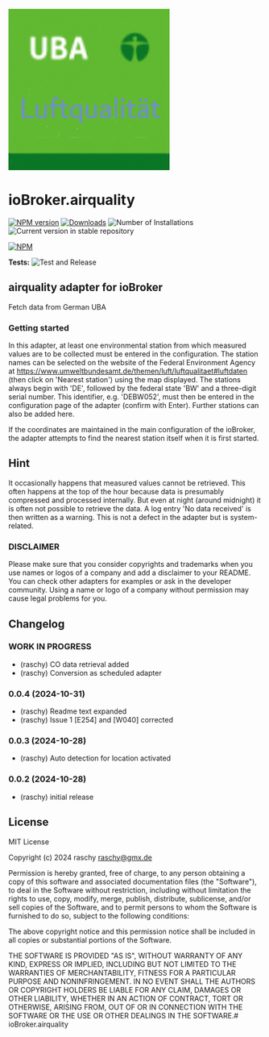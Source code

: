 ![Logo](admin/airquality.png)

# ioBroker.airquality

[![NPM version](https://img.shields.io/npm/v/iobroker.airquality.svg)](https://www.npmjs.com/package/iobroker.airquality)
[![Downloads](https://img.shields.io/npm/dm/iobroker.airquality.svg)](https://www.npmjs.com/package/iobroker.airquality)
![Number of Installations](https://iobroker.live/badges/airquality-installed.svg)
![Current version in stable repository](https://iobroker.live/badges/airquality-stable.svg)

[![NPM](https://nodei.co/npm/iobroker.airquality.png?downloads=true)](https://nodei.co/npm/iobroker.airquality/)

**Tests:** ![Test and Release](https://github.com/raschy/ioBroker.airquality/workflows/Test%20and%20Release/badge.svg)

## airquality adapter for ioBroker

Fetch data from German UBA

### Getting started

In this adapter, at least one environmental station from which measured values are to be collected must be entered in the configuration. The station names can be selected on the website of the Federal Environment Agency at https://www.umweltbundesamt.de/themen/luft/luftqualitaet#luftdaten (then click on 'Nearest station') using the map displayed.
The stations always begin with 'DE', followed by the federal state 'BW' and a three-digit serial number. This identifier, e.g. 'DEBW052', must then be entered in the configuration page of the adapter (confirm with Enter). Further stations can also be added here.

If the coordinates are maintained in the main configuration of the ioBroker, the adapter attempts to find the nearest station itself when it is first started.

## Hint

It occasionally happens that measured values cannot be retrieved. This often happens at the top of the hour because data is presumably compressed and processed internally. But even at night (around midnight) it is often not possible to retrieve the data. A log entry 'No data received' is then written as a warning. This is not a defect in the adapter but is system-related.

### DISCLAIMER

Please make sure that you consider copyrights and trademarks when you use names or logos of a company and add a disclaimer to your README.
You can check other adapters for examples or ask in the developer community. Using a name or logo of a company without permission may cause legal problems for you.

## Changelog

<!--
	Placeholder for the next version (at the beginning of the line):
	### **WORK IN PROGRESS**
-->

### **WORK IN PROGRESS**

-   (raschy) CO data retrieval added
-   (raschy) Conversion as scheduled adapter

### 0.0.4 (2024-10-31)

-   (raschy) Readme text expanded
-   (raschy) Issue 1 [E254] and [W040] corrected

### 0.0.3 (2024-10-28)

-   (raschy) Auto detection for location activated

### 0.0.2 (2024-10-28)

-   (raschy) initial release

## License

MIT License

Copyright (c) 2024 raschy <raschy@gmx.de>

Permission is hereby granted, free of charge, to any person obtaining a copy
of this software and associated documentation files (the "Software"), to deal
in the Software without restriction, including without limitation the rights
to use, copy, modify, merge, publish, distribute, sublicense, and/or sell
copies of the Software, and to permit persons to whom the Software is
furnished to do so, subject to the following conditions:

The above copyright notice and this permission notice shall be included in all
copies or substantial portions of the Software.

THE SOFTWARE IS PROVIDED "AS IS", WITHOUT WARRANTY OF ANY KIND, EXPRESS OR
IMPLIED, INCLUDING BUT NOT LIMITED TO THE WARRANTIES OF MERCHANTABILITY,
FITNESS FOR A PARTICULAR PURPOSE AND NONINFRINGEMENT. IN NO EVENT SHALL THE
AUTHORS OR COPYRIGHT HOLDERS BE LIABLE FOR ANY CLAIM, DAMAGES OR OTHER
LIABILITY, WHETHER IN AN ACTION OF CONTRACT, TORT OR OTHERWISE, ARISING FROM,
OUT OF OR IN CONNECTION WITH THE SOFTWARE OR THE USE OR OTHER DEALINGS IN THE
SOFTWARE.# ioBroker.airquality

